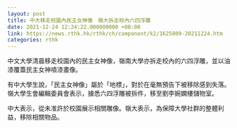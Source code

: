 ```yaml
---
layout: post
title: 中大移走校園內民主女神像　嶺大拆走校內六四浮雕
date: 2021-12-24 12:24:22.000000000 +08:00
link: https://news.rthk.hk/rthk/ch/component/k2/1625809-20211224.htm
categories: rthk
---
```


中文大學清晨移走校園內的民主女神像，嶺南大學亦拆走校內的六四浮雕，並以油漆覆蓋民主女神噴漆畫像。

有中大學生說，「民主女神像」屬於「地標」，對於在毫無預告下被移除感到失落。嶺大學生會編輯委員會表示，據悉六四浮雕被拆件，移至劉李婉嫻樓儲物室。

中大表示，從未准許於校園展示相關雕像。嶺大表示，為保障大學社群的整體利益，移除相關物品。
